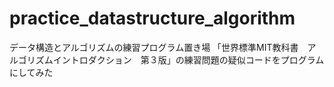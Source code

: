 # practice_datastructure_algorithm

データ構造とアルゴリズムの練習プログラム置き場
「世界標準MIT教科書　アルゴリズムイントロダクション　第３版」の練習問題の疑似コードをプログラムにしてみた
